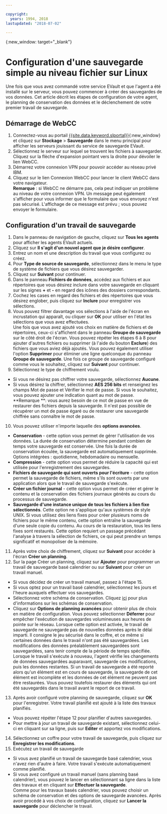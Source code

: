 ```yaml
---

copyright:
  years: 1994, 2018
lastupdated: "2018-07-02"

---
```

{:new_window: target="_blank"}

# Configuration d'une sauvegarde simple au niveau fichier sur Linux

Une fois que vous avez commandé votre service EVault et que l'agent a été installé sur le serveur, vous pouvez commencer à créer des sauvegardes de vos données. Cet article décrit les étapes de configuration de votre agent, le planning de conservation des données et le déclenchement de votre premier travail de sauvegarde.

## Démarrage de WebCC

1. Connectez-vous au portail [{{site.data.keyword.slportal}}](https://control.softlayer.com/){:new_window} et cliquez sur **Stockage** > **Sauvegarde** dans le menu principal pour afficher les serveurs jouissant du service de sauvegarde EVault. 
2. Sélectionnez le serveur sur lequel se trouvent les fichiers à sauvegarder. Cliquez sur la flèche d'expansion pointant vers la droite pour dévoiler le lien WebCC.
3. Démarrez votre connexion VPN pour pouvoir accéder au réseau privé IBM.
4. Cliquez sur le lien Connexion WebCC pour lancer le client WebCC dans votre navigateur.<br/>
  **Remarque** : si WebCC ne démarre pas, cela peut indiquer un problème au niveau de votre connexion VPN. Un message peut également s'afficher pour vous informer que le formulaire que vous envoyez n'est pas sécurisé. L'affichage de ce message est prévu ; vous pouvez envoyer le formulaire.
  
## Configuration d'un travail de sauvegarde

1. Dans le panneau de navigation de gauche, cliquez sur **Tous les agents** pour afficher les agents EVault actuels.
2. Cliquez sur **Il s'agit d'un nouvel agent que je désire configurer**.
3. Entrez un nom et une description du travail que vous configurez ou créez.
4. Pour **Type de source de sauvegarde**, sélectionnez dans le menu le type de système de fichiers que vous désirez sauvegarder.
5. Cliquez sur **Suivant** pour continuer. 
6. Dans le panneau **Fichiers de données**, accédez aux fichiers et aux répertoires que vous désirez inclure dans votre sauvegarde en cliquant sur les signes **+** et **-** en regard des icônes des dossiers correspondants.
7. Cochez les cases en regard des fichiers et des répertoires que vous désirez englober, puis cliquez sur **Inclure** pour enregistrer vos sélections.
8. Vous pouvez filtrer davantage vos sélections à l'aide de l'écran en incrustation qui apparaît, ou cliquer sur **OK** pour utiliser en l'état les sélections que vous avez effectuées. <br /> Une fois que vous avez ajouté vos choix en matière de fichiers et de répertoires, ceux-ci s'affichent dans le panneau **Groupe de sauvegarde** sur le côté droit de l'écran. Vous pouvez répéter les étapes 6 à 8 pour ajouter d'autres fichiers ou supprimer (à l'aide du bouton **Exclure**) des fichiers que vous aviez déjà ajoutés. Vous pouvez également utiliser l'option **Supprimer** pour éliminer une ligne quelconque du panneau **Groupe de sauvegarde**. Une fois ce groupe de sauvegarde configuré comme vous le souhaitez, cliquez sur **Suivant** pour continuer.
9. Sélectionnez le type de chiffrement voulu. 
  - Si vous ne désirez pas chiffrer votre sauvegarde, sélectionnez **Aucune**.
  - Si vous désirez la chiffrer, sélectionnez **AES 256 bits** et renseignez les champs Mot de passe et Vérifier le mot de passe. Si vous le souhaitez, vous pouvez ajouter une indication quant au mot de passe. <br/> **Remarque **: vous aurez besoin de ce mot de passe en vue de restaurer des fichiers depuis la sauvegarde. Il n'est pas possible de récupérer un mot de passe égaré ou de restaurer une sauvegarde chiffrée sans connaître le mot de passe.
10. Vous pouvez utiliser n'importe laquelle des **options avancées**.
  - **Conservation** - cette option vous permet de gérer l'utilisation de vos données. La durée de conservation détermine pendant combien de temps votre sauvegarde est conservée. Une fois la durée de conservation écoulée, la sauvegarde est automatiquement supprimée. Options intégrées : quotidienne, hebdomadaire ou mensuelle.
  - **Compression** - cette option vous permet de réduire la capacité qui est utilisée pour l'enregistrement des sauvegardes. 
  - **Fichiers de sauvegarde qui sont ouverts pour l'écriture** - cette option permet la sauvegarde de fichiers, même s'ils sont ouverts par une application alors que le travail de sauvegarde s'exécute.
  - **Créer un fichier journal** - cette option vous permet de créer et gérer le contenu et la conservation des fichiers journaux générés au cours du processus de sauvegarde. 
  - **Sauvegarde d'une instance unique de tous les fichiers à lien fixe sélectionnés**. Cette option ne s'applique qu'aux systèmes de style UNIX. Si vous utilisez des liens fixes pour créer plusieurs noms de fichiers pour le même contenu, cette option entraîne la sauvegarde d'une seule copie du contenu. Au cours de la restauration, tous les liens fixes sont restaurés. Cette option requiert un passage précédant l'analyse à travers la sélection de fichiers, ce qui peut prendre un temps significatif et monopoliser de la mémoire.
11. Après votre choix de chiffrement, cliquez sur **Suivant** pour accéder à l'écran **Créer un planning**.
12. Sur la page Créer un planning, cliquez sur **Ajouter** pour programmer un travail de sauvegarde basé calendrier ou sur **Suivant** pour créer un travail manuel.
  - Si vous décidez de créer un travail manuel, passez à l'étape 15.
  - Si vous optez pour un travail basé calendrier, sélectionnez les jours et l'heure auxquels effectuer vos sauvegardes.
  - Sélectionnez votre schéma de conservation. Cliquez [ici](evault-backup-faq.html) pour plus d'informations sur les schémas de conservation.
  - Cliquez sur **Options de planning avancées** pour obtenir plus de choix en matière de configuration. Vous pouvez sélectionner **Déferrer** pour empêcher l'exécution de sauvegardes volumineuses aux heures de pointe sur le réseau. Lorsque cette option est activée, le travail de sauvegarde ne sauvegarde pas de nouvelles données après le délai imparti. Il consigne le jeu sécurisé dans le coffre, et ce même si certaines données dans le travail n'ont pas été sauvegardées. Les modifications des données préalablement sauvegardées sont sauvegardées, sans tenir compte de la période de temps spécifiée. <br/> Lorsque le travail s'exécute à nouveau, l'agent vérifie les changements de données sauvegardées auparavant, sauvegarde ces modifications, puis les données restantes. Si un travail de sauvegarde a été reporté alors qu'un élément est en cours de sauvegarde, la sauvegarde de cet élément est incomplète et les données de cet élément ne peuvent pas être restaurées. Vous pouvez toutefois restaurer des éléments qui ont été sauvegardés dans le travail avant le report de ce travail.
13. Après avoir configuré votre planning de sauvegarde, cliquez sur **OK** pour l'enregistrer. Votre travail planifié est ajouté à la liste des travaux planifiés. 
  - Vous pouvez répéter l'étape 12 pour planifier d'autres sauvegardes. 
  - Pour mettre à jour un travail de sauvegarde existant, sélectionnez celui-ci en cliquant sur sa ligne, puis sur **Editer** et apportez vos modifications.
14. Sélectionnez un coffre pour votre travail de sauvegarde, puis cliquez sur **Enregistrer les modifications**.
15. Exécutez un travail de sauvegarde
  - Si vous avez planifié un travail de sauvegarde basé calendrier, vous n'avez rien d'autre à faire. Votre travail s'exécute automatiquement comme planifié.
  - Si vous avez configuré un travail manuel (sans planning basé calendrier), vous pouvez le lancer en sélectionnant sa ligne dans la liste des travaux et en cliquant sur **Effectuer la sauvegarde**. <br/> Comme pour les travaux basés calendrier, vous pouvez choisir un schéma de conservation et des options de sauvegarde avancées. Après avoir procédé à vos choix de configuration, cliquez sur **Lancer la sauvegarde** pour déclencher le travail.
